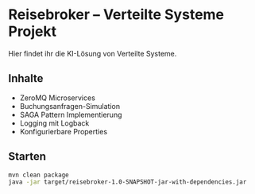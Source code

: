 # Reisebroker – Verteilte Systeme Projekt

Hier findet ihr die KI-Lösung von Verteilte Systeme.

## Inhalte
- ZeroMQ Microservices
- Buchungsanfragen-Simulation
- SAGA Pattern Implementierung
- Logging mit Logback
- Konfigurierbare Properties

## Starten
```bash
mvn clean package
java -jar target/reisebroker-1.0-SNAPSHOT-jar-with-dependencies.jar
